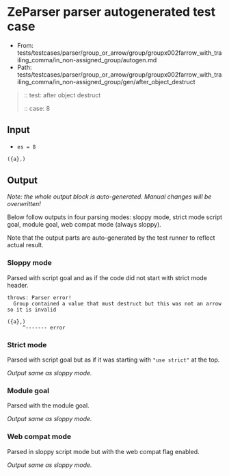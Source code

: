# ZeParser parser autogenerated test case

- From: tests/testcases/parser/group_or_arrow/group/groupx002farrow_with_trailing_comma/in_non-assigned_group/autogen.md
- Path: tests/testcases/parser/group_or_arrow/group/groupx002farrow_with_trailing_comma/in_non-assigned_group/gen/after_object_destruct

> :: test: after object destruct
>
> :: case: 8

## Input

- `es = 8`

`````js
({a},)
`````

## Output

_Note: the whole output block is auto-generated. Manual changes will be overwritten!_

Below follow outputs in four parsing modes: sloppy mode, strict mode script goal, module goal, web compat mode (always sloppy).

Note that the output parts are auto-generated by the test runner to reflect actual result.

### Sloppy mode

Parsed with script goal and as if the code did not start with strict mode header.

`````
throws: Parser error!
  Group contained a value that must destruct but this was not an arrow so it is invalid

({a},)
     ^------- error
`````

### Strict mode

Parsed with script goal but as if it was starting with `"use strict"` at the top.

_Output same as sloppy mode._

### Module goal

Parsed with the module goal.

_Output same as sloppy mode._

### Web compat mode

Parsed in sloppy script mode but with the web compat flag enabled.

_Output same as sloppy mode._
